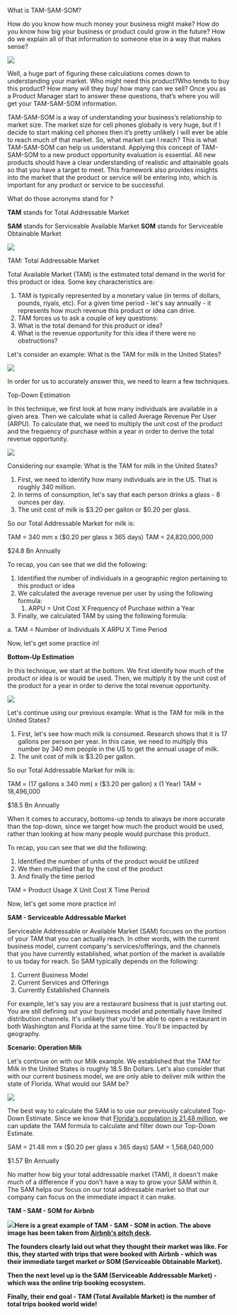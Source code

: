 ﻿What is TAM-SAM-SOM?

How do you know how much money your business might make? How do you know how big your business or product could grow in the future? How do we explain all of that information to someone else in a way that makes sense?

![](Aspose.Words.65aab036-58bc-40c4-91ce-450ea80d2164.001.jpeg)

Well, a huge part of figuring these calculations comes down to understanding your market. Who might need this product?Who tends to buy this product? How many will they buy/ how many can we sell? Once you as a Product Manager start to answer these questions, that’s where you will get your TAM-SAM-SOM information.

TAM-SAM-SOM is a way of understanding your business’s relationship to market size. The market size for cell phones globally is very huge, but if I decide to start making cell phones then it’s pretty unlikely I will ever be able to reach much of that market. So, what market can I reach? This is what TAM-SAM-SOM can help us understand. Applying this concept of TAM-SAM-SOM to a new product opportunity evaluation is essential. All new products should have a clear understanding of realistic and attainable goals so that you have a target to meet. This framework also provides insights into the market that the product or service will be entering into, which is important for any product or service to be successful.

What do those acronyms stand for ?

**TAM** stands for Total Addressable Market

**SAM** stands for Serviceable Available Market **SOM** stands for Serviceable Obtainable Market

![](Aspose.Words.65aab036-58bc-40c4-91ce-450ea80d2164.002.png)

TAM: Total Addressable Market

Total Available Market (TAM) is the estimated total demand in the world for this product or idea. Some key characteristics are:

1. TAM is typically represented by a monetary value (in terms of dollars, pounds, riyals, etc). For a given time period - let's say annually - it represents how much revenue this product or idea can drive.
1. TAM forces us to ask a couple of key questions:
1. What is the total demand for this product or idea?
2. What is the revenue opportunity for this idea if there were no obstructions?

Let's consider an example: What is the TAM for milk in the United States?

![](Aspose.Words.65aab036-58bc-40c4-91ce-450ea80d2164.003.jpeg)

In order for us to accurately answer this, we need to learn a few techniques.

Top-Down Estimation

In this technique, we first look at how many individuals are available in a given area. Then we calculate what is called Average Revenue Per User (ARPU). To calculate that, we need to multiply the unit cost of the product and the frequency of purchase within a year in order to derive the total revenue opportunity.

![](Aspose.Words.65aab036-58bc-40c4-91ce-450ea80d2164.004.jpeg)

Considering our example: What is the TAM for milk in the United States?

1. First, we need to identify how many individuals are in the US. That is roughly 340 million.
1. In terms of consumption, let's say that each person drinks a glass - 8 ounces per day.
1. The unit cost of milk is $3.20 per gallon or $0.20 per glass.

So our Total Addressable Market for milk is:

TAM = 340 mm x ($0.20 per glass x 365 days) TAM = 24,820,000,000

$24.8 Bn Annually

To recap, you can see that we did the following:

1. Identified the number of individuals in a geographic region pertaining to this product or idea
1. We calculated the average revenue per user by using the following formula:
   1. ARPU = Unit Cost X Frequency of Purchase within a Year
1. Finally, we calculated TAM by using the following formula:

a. TAM = Number of Individuals X ARPU X Time Period

Now, let's get some practice in!

**Bottom-Up Estimation**

In this technique, we start at the bottom. We first identify how much of the product or idea is or would be used. Then, we multiply it by the unit cost of the product for a year in order to derive the total revenue opportunity.

![](Aspose.Words.65aab036-58bc-40c4-91ce-450ea80d2164.004.jpeg)

Let's continue using our previous example: What is the TAM for milk in the United States?

1. First, let's see how much milk is consumed. Research shows that it is 17 gallons per person per year. In this case, we need to multiply this number by 340 mm people in the US to get the annual usage of milk.
1. The unit cost of milk is $3.20 per gallon.

So our Total Addressable Market for milk is:

TAM = (17 gallons x 340 mm) x ($3.20 per gallon) x (1 Year) TAM = 18,496,000

$18.5 Bn Annually

When it comes to accuracy, bottoms-up tends to always be more accurate than the top-down, since we target how much the product would be used, rather than looking at how many people would purchase this product.

To recap, you can see that we did the following:

1. Identified the number of units of the product would be utilized
1. We then multiplied that by the cost of the product
1. And finally the time period

TAM = Product Usage X Unit Cost X Time Period

Now, let's get some more practice in!

**SAM - Serviceable Addressable Market**

Serviceable Addressable or Available Market (SAM) focuses on the portion of your TAM that you can actually reach. In other words, with the current business model, current company's services/offerings, and the channels that you have currently established, what portion of the market is available to us today for reach. So SAM typically depends on the following:

1. Current Business Model
1. Current Services and Offerings
1. Currently Established Channels

For example, let's say you are a restaurant business that is just starting out. You are still defining out your business model and potentially have limited distribution channels. It's unlikely that you'd be able to open a restaurant in both Washington and Florida at the same time. You'll be impacted by geography.

**Scenario: Operation Milk**

Let's continue on with our Milk example. We established that the TAM for Milk in the United States is roughly 18.5 Bn Dollars. Let's also consider that with our current business model, we are only able to deliver milk within the state of Florida. What would our SAM be?

![](Aspose.Words.65aab036-58bc-40c4-91ce-450ea80d2164.003.jpeg)

The best way to calculate the SAM is to use our previously calculated Top-Down Estimate. Since we know that [Florida's population is 21.48 million](https://www.google.com/search?q=florida%27s+population), we can update the TAM formula to calculate and filter down our Top-Down Estimate.

SAM = 21.48 mm x ($0.20 per glass x 365 days) SAM = 1,568,040,000

$1.57 Bn Annually

No matter how big your total addressable market (TAM), it doesn't make much of a difference if you don't have a way to grow your SAM within it. The SAM helps our focus on our total addressable market so that our company can focus on the immediate impact it can make.

**TAM - SAM - SOM for Airbnb**

![](Aspose.Words.65aab036-58bc-40c4-91ce-450ea80d2164.005.jpeg)**Here is a great example of TAM - SAM - SOM in action. The above image has been taken from [Airbnb's pitch deck](https://www.slideshare.net/PitchDeckCoach/airbnb-first-pitch-deck-editable).**

**The founders clearly laid out what they thought their market was like. For this, they started with trips that were booked with Airbnb - which was their immediate target market or SOM (Serviceable Obtainable Market).**

**Then the next level up is the SAM (Serviceable Addressable Market) - which was the online trip booking ecosystem.**

**Finally, their end goal - TAM (Total Available Market) is the number of total trips booked world wide!**
